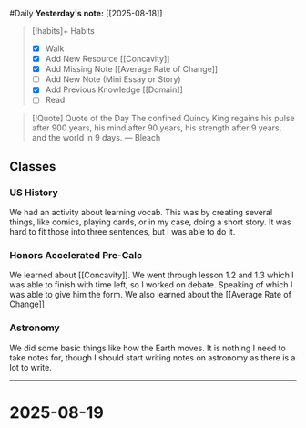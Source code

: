 #Daily
**Yesterday's note:** [[2025-08-18]]

> [!habits]+ Habits 
>- [x] Walk 
>- [x] Add New Resource [[Concavity]]
> - [x] Add Missing Note [[Average Rate of Change]]
> - [ ] Add New Note (Mini Essay or Story)
> - [x] Add Previous Knowledge [[Domain]]
> - [ ] Read

> [!Quote]  Quote of the Day
> The confined Quincy King regains his pulse after 900 years, his mind after 90 years, his strength after 9 years, and the world in 9 days.
> — Bleach

## Classes 

### US History 
We had an activity about learning vocab. This was by creating several things, like comics, playing cards, or in my case, doing a short story. It was hard to fit those into three sentences, but I was able to do it. 
### Honors Accelerated Pre-Calc 
We learned about [[Concavity]]. We went through lesson 1.2 and 1.3 which I was able to finish with time left, so I worked on debate. Speaking of which I was able to give him the form. We also learned about the [[Average Rate of Change]]
### Astronomy 
We did some basic things like how the Earth moves. It is nothing I need to take notes for, though I should start writing notes on astronomy as there is a lot to write. 

<hr>

# 2025-08-19


